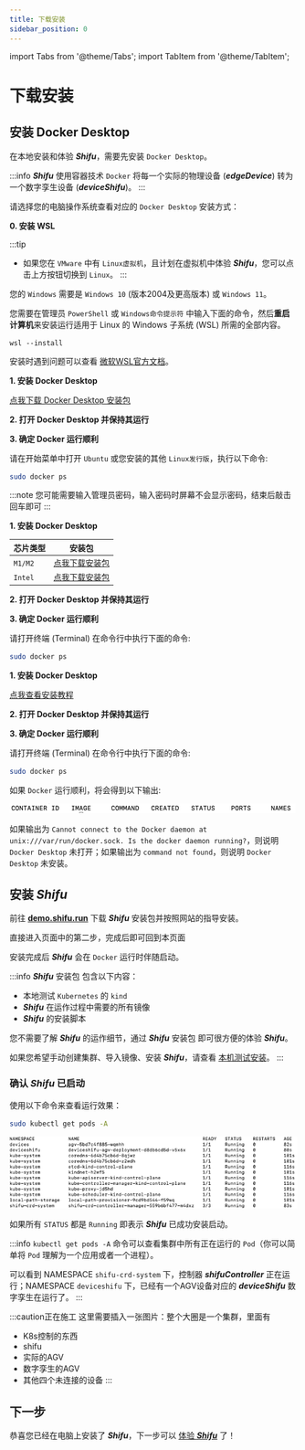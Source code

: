 ```yaml
---
title: 下载安装
sidebar_position: 0
---
```


import Tabs from '@theme/Tabs';
import TabItem from '@theme/TabItem';

# 下载安装

## 安装 Docker Desktop

在本地安装和体验 ***Shifu***，需要先安装 `Docker Desktop`。

:::info
***Shifu*** 使用容器技术 `Docker` 将每一个实际的物理设备 (***edgeDevice***) 转为一个数字孪生设备 (***deviceShifu***)。
:::

请选择您的电脑操作系统查看对应的 `Docker Desktop` 安装方式：

<Tabs groupId="operating-systems">
<TabItem value="win" label="Windows(WSL)">

**0. 安装 WSL**

:::tip
- 如果您在 `VMware` 中有 `Linux虚拟机`，且计划在虚拟机中体验 ***Shifu***，您可以点击上方按钮切换到 `Linux`。
:::

您的 `Windows` 需要是 `Windows 10` (版本2004及更高版本) 或 `Windows 11`。

您需要在管理员 `PowerShell` 或 `Windows命令提示符` 中输入下面的命令，然后**重启计算机**来安装运行适用于 Linux 的 Windows 子系统 (WSL) 所需的全部内容。

```
wsl --install
```

安装时遇到问题可以查看 [微软WSL官方文档](https://docs.microsoft.com/zh-cn/windows/wsl/install)。

**1. 安装 Docker Desktop**

[点我下载 Docker Desktop 安装包](https://desktop.docker.com/win/main/amd64/Docker%20Desktop%20Installer.exe)

**2. 打开 Docker Desktop 并保持其运行**

**3. 确定 Docker 运行顺利**

请在开始菜单中打开 `Ubuntu` 或您安装的其他 `Linux发行版`，执行以下命令:

```bash
sudo docker ps
```

:::note
您可能需要输入管理员密码，输入密码时屏幕不会显示密码，结束后敲击回车即可
:::

</TabItem>
<TabItem value="mac" label="macOS">

**1. 安装 Docker Desktop**

| 芯片类型 | 安装包 |
|--|--|
| `M1/M2` | [点我下载安装包](https://desktop.docker.com/mac/main/arm64/Docker.dmg) |
| `Intel` | [点我下载安装包](https://desktop.docker.com/mac/main/amd64/Docker.dmg) |

**2. 打开 Docker Desktop 并保持其运行**

**3. 确定 Docker 运行顺利**

请打开终端 (Terminal) 在命令行中执行下面的命令:

```bash
sudo docker ps
```

</TabItem>
<TabItem value="linux" label="Linux">

**1. 安装 Docker Desktop**

[点我查看安装教程](https://docs.docker.com/desktop/install/linux-install/)

**2. 打开 Docker Desktop 并保持其运行**

**3. 确定 Docker 运行顺利**

请打开终端 (Terminal) 在命令行中执行下面的命令:

```bash
sudo docker ps
```

</TabItem>
</Tabs>

如果 `Docker` 运行顺利，将会得到以下输出:  

![](images/docker_run.png)

如果输出为 `Cannot connect to the Docker daemon at unix:///var/run/docker.sock. Is the docker daemon running?`，则说明 `Docker Desktop` 未打开；如果输出为 `command not found`，则说明 `Docker Desktop` 未安装。

## 安装 ***Shifu***

前往 [**demo.shifu.run**](https://demo.shifu.run) 下载 ***Shifu*** 安装包并按照网站的指导安装。

直接进入页面中的第二步，完成后即可回到本页面

安装完成后 ***Shifu*** 会在 `Docker` 运行时伴随启动。

:::info
***Shifu*** 安装包 包含以下内容：

- 本地测试 `Kubernetes` 的 `kind`
- ***Shifu*** 在运作过程中需要的所有镜像
- ***Shifu*** 的安装脚本

您不需要了解 ***Shifu*** 的运作细节，通过 ***Shifu*** 安装包 即可很方便的体验 ***Shifu***。

如果您希望手动创建集群、导入镜像、安装 ***Shifu***，请查看 [本机测试安装](guides/install-shifu-dev.md)。
:::

### 确认 ***Shifu*** 已启动

使用以下命令来查看运行效果：

```bash
sudo kubectl get pods -A
```

![Shifu Finished pods](images/shifuFinishPods.png)

如果所有 `STATUS` 都是 `Running` 即表示 ***Shifu*** 已成功安装启动。

:::info
`kubectl get pods -A` 命令可以查看集群中所有正在运行的 `Pod`（你可以简单将 `Pod` 理解为一个应用或者一个进程）。

可以看到 NAMESPACE `shifu-crd-system` 下，控制器 ***shifuController*** 正在运行；NAMESPACE `deviceshifu` 下，已经有一个AGV设备对应的 ***deviceShifu*** 数字孪生在运行了。
:::

:::caution正在施工
这里需要插入一张图片：整个大圈是一个集群，里面有

- K8s控制的东西
- shifu
- 实际的AGV
- 数字孪生的AGV
- 其他四个未连接的设备
:::

## 下一步

恭喜您已经在电脑上安装了 ***Shifu***，下一步可以 [体验 ***Shifu***](./demo-try.md) 了！
